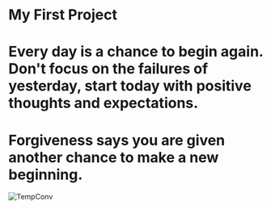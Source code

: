 # My First Project
# Every day is a chance to begin again. Don't focus on the failures of yesterday, start today with positive thoughts and expectations.
 # Forgiveness says you are given another chance to make a new beginning.

![TempConv](https://user-images.githubusercontent.com/101515020/171995771-b77650ee-78c2-405f-ac9c-2b2f82ef42d7.png)
